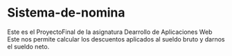 # Sistema-de-nomina
Este es el ProyectoFinal de la asignatura Dearrollo de Aplicaciones Web
Este nos permite calcular los descuentos aplicados al sueldo bruto y darnos el sueldo neto.
